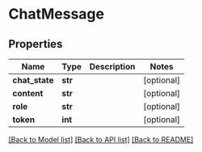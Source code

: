 # ChatMessage

## Properties
Name | Type | Description | Notes
------------ | ------------- | ------------- | -------------
**chat_state** | **str** |  | [optional] 
**content** | **str** |  | [optional] 
**role** | **str** |  | [optional] 
**token** | **int** |  | [optional] 

[[Back to Model list]](../README.md#documentation-for-models) [[Back to API list]](../README.md#documentation-for-api-endpoints) [[Back to README]](../README.md)

